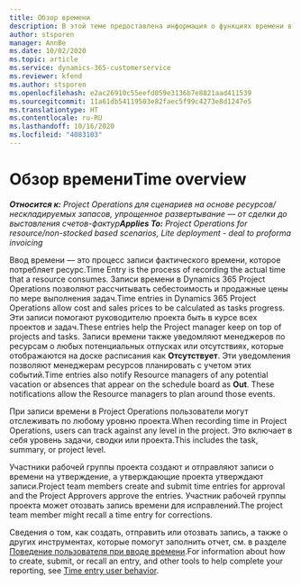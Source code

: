 ```yaml
---
title: Обзор времени
description: В этой теме предоставлена информация о функциях времени в Dynamics 365 Project Operations.
author: stsporen
manager: AnnBe
ms.date: 10/02/2020
ms.topic: article
ms.service: dynamics-365-customerservice
ms.reviewer: kfend
ms.author: stsporen
ms.openlocfilehash: e2ac26910c55eefd059e3136b7e8821aad411539
ms.sourcegitcommit: 11a61db54119503e82faec5f99c4273e8d1247e5
ms.translationtype: HT
ms.contentlocale: ru-RU
ms.lasthandoff: 10/16/2020
ms.locfileid: "4083103"
---
```

# <a name="time-overview"></a><span data-ttu-id="033aa-103">Обзор времени</span><span class="sxs-lookup"><span data-stu-id="033aa-103">Time overview</span></span>

<span data-ttu-id="033aa-104">_**Относится к:** Project Operations для сценариев на основе ресурсов/нескладируемых запасов, упрощенное развертывание — от сделки до выставления счетов-фактур_</span><span class="sxs-lookup"><span data-stu-id="033aa-104">_**Applies To:** Project Operations for resource/non-stocked based scenarios, Lite deployment - deal to proforma invoicing_</span></span>

<span data-ttu-id="033aa-105">Ввод времени — это процесс записи фактического времени, которое потребляет ресурс.</span><span class="sxs-lookup"><span data-stu-id="033aa-105">Time Entry is the process of recording the actual time that a resource consumes.</span></span> <span data-ttu-id="033aa-106">Записи времени в Dynamics 365 Project Operations позволяют рассчитывать себестоимость и продажные цены по мере выполнения задач.</span><span class="sxs-lookup"><span data-stu-id="033aa-106">Time entries in Dynamics 365 Project Operations allow cost and sales prices to be calculated as tasks progress.</span></span> <span data-ttu-id="033aa-107">Эти записи помогают руководителю проекта быть в курсе всех проектов и задач.</span><span class="sxs-lookup"><span data-stu-id="033aa-107">These entries help the Project manager keep on top of projects and tasks.</span></span> <span data-ttu-id="033aa-108">Записи времени также уведомляют менеджеров по ресурсам о любых потенциальных отпусках или отсутствиях, которые отображаются на доске расписания как **Отсутствует**. Эти уведомления позволяют менеджерам ресурсов планировать с учетом этих событий.</span><span class="sxs-lookup"><span data-stu-id="033aa-108">Time entries also notify Resource managers of any potential vacation or absences that appear on the schedule board as **Out**. These notifications allow the Resource managers to plan around those events.</span></span>

<span data-ttu-id="033aa-109">При записи времени в Project Operations пользователи могут отслеживать по любому уровню проекта.</span><span class="sxs-lookup"><span data-stu-id="033aa-109">When recording time in Project Operations, users can track against any level in the project.</span></span> <span data-ttu-id="033aa-110">Это включает в себя уровень задачи, сводки или проекта.</span><span class="sxs-lookup"><span data-stu-id="033aa-110">This includes the task, summary, or project level.</span></span>

<span data-ttu-id="033aa-111">Участники рабочей группы проекта создают и отправляют записи о времени на утверждение, а утверждающие проекта утверждают записи.</span><span class="sxs-lookup"><span data-stu-id="033aa-111">Project team members create and submit time entries for approval and the Project Approvers approve the entries.</span></span> <span data-ttu-id="033aa-112">Участник рабочей группы проекта может отозвать запись времени для исправлений.</span><span class="sxs-lookup"><span data-stu-id="033aa-112">The project team member might recall a time entry for corrections.</span></span>

<span data-ttu-id="033aa-113">Сведения о том, как создать, отправить или отозвать запись, а также о других инструментах, которые помогут заполнить отчет, см. в разделе [Поведение пользователя при вводе времени](ui-behavior-time.md).</span><span class="sxs-lookup"><span data-stu-id="033aa-113">For information about how to create, submit, or recall an entry, and other tools to help complete your reporting, see [Time entry user behavior](ui-behavior-time.md).</span></span>

